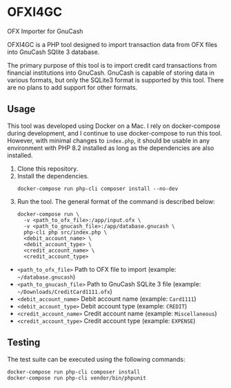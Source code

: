 # OFXI4GC

OFX Importer for GnuCash

OFXI4GC is a PHP tool designed to import transaction data from OFX files into GnuCash SQlite 3 database.

The primary purpose of this tool is to import credit card transactions from financial institutions into GnuCash. GnuCash
is capable of storing data in various formats, but only the SQLite3 format is supported by this tool. There are no plans
to add support for other formats.

## Usage

This tool was developed using Docker on a Mac. I rely on docker-compose during development, and I continue to use
docker-compose to run this tool. However, with minimal changes to `index.php`, it should be usable in any environment
with PHP 8.2 installed as long as the dependencies are also installed.

1. Clone this repository.
2. Install the dependencies.
   ```
   docker-compose run php-cli composer install --no-dev
   ```
4. Run the tool. The general format of the command is described below:
   ```
   docker-compose run \
     -v <path_to_ofx_file>:/app/input.ofx \
     -v <path_to_gnucash_file>:/app/database.gnucash \
     php-cli php src/index.php \
     <debit_account_name> \
     <debit_account_type> \
     <credit_account_name> \
     <credit_account_type>
   ```

* `<path_to_ofx_file>` Path to OFX file to import (example: `~/database.gnucash`)
* `<path_to_gnucash_file>` Path to GnuCash SQLite 3 file (example: `~/Downloads/CreditCard1111.ofx`)
* `<debit_account_name>` Debit account name (example: `Card1111`)
* `<debit_account_type>` Debit account type (example: `CREDIT`)
* `<credit_account_name>` Credit account name (example: `Miscellaneous`)
* `<credit_account_type>` Credit account type (example: `EXPENSE`)

## Testing

The test suite can be executed using the following commands:

```
docker-compose run php-cli composer install
docker-compose run php-cli vendor/bin/phpunit
```
